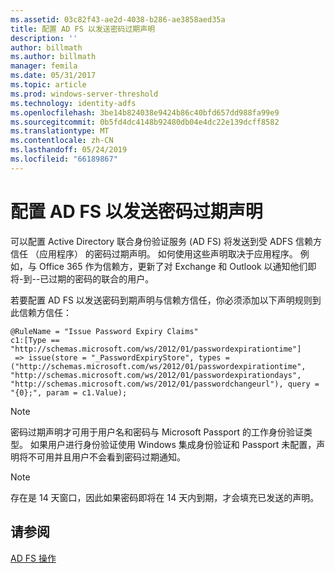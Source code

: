 ```yaml
---
ms.assetid: 03c82f43-ae2d-4038-b286-ae3858aed35a
title: 配置 AD FS 以发送密码过期声明
description: ''
author: billmath
ms.author: billmath
manager: femila
ms.date: 05/31/2017
ms.topic: article
ms.prod: windows-server-threshold
ms.technology: identity-adfs
ms.openlocfilehash: 3be14b824038e9424b86c40bfd657dd988fa99e9
ms.sourcegitcommit: 0b5fd4dc4148b92480db04e4dc22e139dcff8582
ms.translationtype: MT
ms.contentlocale: zh-CN
ms.lasthandoff: 05/24/2019
ms.locfileid: "66189867"
---
```

# <a name="configure-ad-fs-to-send-password-expiry-claims"></a>配置 AD FS 以发送密码过期声明


可以配置 Active Directory 联合身份验证服务 (AD FS) 将发送到受 ADFS 信赖方信任 （应用程序） 的密码过期声明。 如何使用这些声明取决于应用程序。 例如，与 Office 365 作为信赖方，更新了对 Exchange 和 Outlook 以通知他们即将-到--已过期的密码的联合的用户。

若要配置 AD FS 以发送密码到期声明与信赖方信任，你必须添加以下声明规则到此信赖方信任：

```
@RuleName = "Issue Password Expiry Claims"
c1:[Type == "http://schemas.microsoft.com/ws/2012/01/passwordexpirationtime"]
 => issue(store = "_PasswordExpiryStore", types = ("http://schemas.microsoft.com/ws/2012/01/passwordexpirationtime", "http://schemas.microsoft.com/ws/2012/01/passwordexpirationdays", "http://schemas.microsoft.com/ws/2012/01/passwordchangeurl"), query = "{0};", param = c1.Value);
```

> [!NOTE]
> 密码过期声明才可用于用户名和密码与 Microsoft Passport 的工作身份验证类型。  如果用户进行身份验证使用 Windows 集成身份验证和 Passport 未配置，声明将不可用并且用户不会看到密码过期通知。

> [!NOTE]
> 存在是 14 天窗口，因此如果密码即将在 14 天内到期，才会填充已发送的声明。

## <a name="see-also"></a>请参阅
[AD FS 操作](../../ad-fs/AD-FS-2016-Operations.md)
